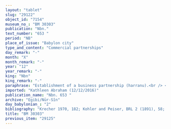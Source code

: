 ```yaml
---
layout: "tablet"
slug: "29122"
object_id: "7154"
museum_no_: "BM 30303"
publication: "Nbn."
text_number: "653 "
period: "NB"
place_of_issue: "Babylon city"
type_and_content: "Commercial partnerships"
day_remark: "-"
month: "X"
month_remark: "-"
year: "12"
year_remark: "-"
king: "Nbn"
king_remark: "-"
paraphrase: "Establishment of a business partnership (harranu).<br /> <strong>A<sub>1 </sub></strong>and <strong>A<sub>2 </sub></strong>invest 1 mina of silver in a business partnership with <strong>B</strong>, slave of <strong>A<sub>2</sub></strong>. The parties agree that the investors will have a share in whatever he (<strong>= B)</strong> makes with(*) the invested silver in or out of town that equals his share. <strong>A<sub>1 </sub></strong>will provide a slave to <strong>B</strong> who will participate in running the business (<em>na&scaron;partu alāku</em>). Names of xxx witnesses and the scribe.<br /> (*)i<em>-&scaron;al-li-mu-x,</em> from <em>&scaron;alāmu</em> G, instead of usual <em>epē&scaron;u</em>.<br /> &nbsp;<br /> <strong>A<sub>1</sub></strong> = Itti-Marduk-balāṭu/Nab&ucirc;-ahhē-iddin//Egibi; <strong>A<sub>2</sub></strong> = &Scaron;āpik-zēri/Nab&ucirc;-&scaron;umu-iddin//Nādin-&scaron;e&#39;im; <strong>B</strong> = Nab&ucirc;-dīni-epu&scaron;, slave of <strong>A<sub>2</sub></strong>"
imported: "Kathleen Abraham (12/12/2016)"
publication_name: "Nbn. 653 "
archive: "Egibi/Nūr-Sîn"
day_babylonian_: "2"
bibliography: "Krecher 1970, 182; Kohler and Peiser, BRL 2 (1891), 58; Petschow 1956 (NBPf.), 61; Koschaker 1911, 35."
title: "BM 30303"
previous_item: "29125"
---
```

